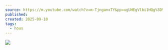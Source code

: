 ```yaml
---
source: https://m.youtube.com/watch?v=m-TjnganxTY&pp=ugUHEgVlbi1HQg%3D%3D
published:
created: 2025-09-10
tags:
  - hous
---
```

![](https://www.youtube.com/watch?v=m-TjnganxTY)